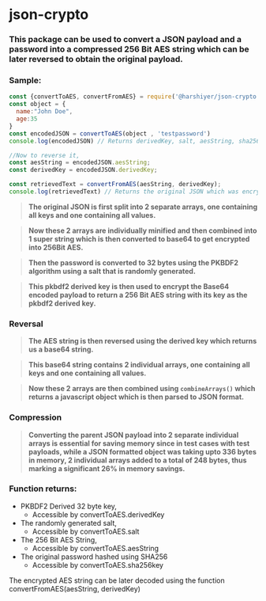 # json-crypto
### This package can be used to convert a JSON payload and a password into a compressed 256 Bit AES string which can be later reversed to obtain the original payload.

### Sample:
``` javascript
const {convertToAES, convertFromAES} = require('@harshiyer/json-crypto');
const object = {
  name:"John Doe",
  age:35
}
const encodedJSON = convertToAES(object , 'testpassword')
console.log(encodedJSON) // Returns derivedKey, salt, aesString, sha256key

//Now to reverse it, 
const aesString = encodedJSON.aesString;
const derivedKey = encodedJSON.derivedKey;

const retrievedText = convertFromAES(aesString, derivedKey);
console.log(retrievedText) // Returns the original JSON which was encrypted

```

> **The original JSON is first split into 2 separate arrays, one containing all keys and one containing all values.**

> **Now these 2 arrays are individually minified and then combined into 1 super string which is then converted to base64 to get encrypted into 256Bit AES.** 

> **Then the password is converted to 32 bytes using the PKBDF2 algorithm using a salt that is randomly generated.**

> **This pkbdf2 derived key is then used to encrypt the Base64 encoded payload to return a 256 Bit AES string with its key as the pkbdf2 derived key.**

### Reversal
> **The AES string is then reversed using the derived key which returns us a base64 string.**

> **This base64 string contains 2 individual arrays, one containing all keys and one containing all values.**

> **Now these 2 arrays are then combined using ``` combineArrays() ``` which returns a javascript object which is then parsed to JSON format.**

### Compression
> **Converting the parent JSON payload into 2 separate individual arrays is essential for saving memory since in test cases with test payloads, while a JSON formatted object was taking upto 336 bytes in memory, 2 individual arrays added to a total of 248 bytes, thus marking a significant 26% in memory savings.**


### Function returns:
- PKBDF2 Derived 32 byte key,
  - Accessible by convertToAES.derivedKey
- The randomly generated salt,
  - Accessible by convertToAES.salt
- The 256 Bit AES String,
  - Accessible by convertToAES.aesString
- The original password hashed using SHA256
  - Accessible by convertToAES.sha256key

The encrypted AES string can be later decoded using the function convertFromAES(aesString, derivedKey)

